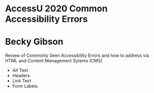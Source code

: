 # AccessU 2020 Common Accessibility Errors
# Becky Gibson
Review of Commonly Seen Accessibility Errors
and how to address via HTML and Content Management Sytems (CMS)
- Alt Text
- Headers
- Link Text
- Form Labels

